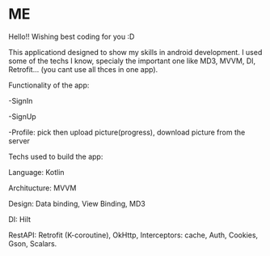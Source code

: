 # ME
Hello!!
Wishing best coding for you :D

This applicationd designed to show my skills in android development.
I used some of the techs I know, specialy the important one like MD3, MVVM, DI, Retrofit... (you cant use all thces in one app).

Functionality of the app:

-SignIn

-SignUp

-Profile: pick then upload picture(progress), download picture from the server

Techs used to build the app:

Language: Kotlin

Architucture: MVVM

Design: Data binding, View Binding, MD3

DI: Hilt

RestAPI: Retrofit (K-coroutine), OkHttp, Interceptors: cache, Auth, Cookies, Gson, Scalars.
